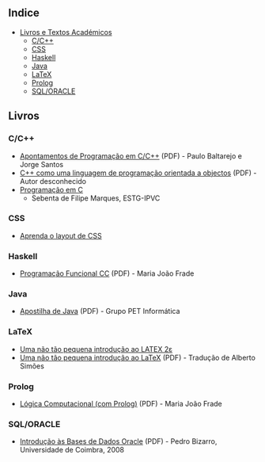 ## Indice
* [Livros e Textos Académicos](#livros)
  * [C/C++](#cc)
  * [CSS](#css)
  * [Haskell](#haskell)
  * [Java](#java)
  * [LaTeX](#latex)
  * [Prolog](#prolog)
  * [SQL/ORACLE](#sqloracle)


## Livros
### C/C++
* [Apontamentos de Programação em C/C++](http://www.dei.isep.ipp.pt/~pbsousa/aulas/ano_0/2006_07/c/Sebenta-cpp-03-2006.pdf) (PDF) - Paulo Baltarejo e Jorge Santos
* [C++ como uma linguagem de programação orientada a objectos](https://drive.google.com/open?id=0BwhtSmnYpzLdMEFrbDJsMDFDRFU&authuser=0) (PDF) - Autor desconhecido
* [Programação em C](http://www.portugal-a-programar.pt/files/file/22-sebenta-programacao-em-c-ipvc-estg/) 
 	* Sebenta de Filipe Marques, ESTG-IPVC


### CSS
* [Aprenda o layout de CSS](http://pt-pt.learnlayout.com/)


### Haskell
* [Programação Funcional CC](http://www3.di.uminho.pt/~mjf/pub/PF-Haskell.pdf) (PDF) - Maria João Frade


### Java
* [Apostilha de Java](https://drive.google.com/open?id=0BwhtSmnYpzLdWDNwV0k5N0RGaUk&authuser=0) (PDF) - Grupo PET Informática


### LaTeX
* [Uma não tão pequena introdução ao LATEX 2ε](http://www.ctan.org/tex-archive/info/lshort/portuguese)
* [Uma não tão pequena introdução ao LaTeX](http://alfarrabio.di.uminho.pt/~albie/lshort/pt-lshort.pdf) (PDF) - Tradução de Alberto Simões


### Prolog
* [Lógica Computacional (com Prolog)](http://www3.di.uminho.pt/~mjf/pub/LC-Prolog.pdf) (PDF) - Maria João Frade
 

### SQL/ORACLE
* [Introdução às Bases de Dados Oracle](https://drive.google.com/open?id=0BwhtSmnYpzLdRG9sdTNXVFp4Tzg&authuser=0) (PDF) - Pedro Bizarro, Universidade de Coimbra, 2008
